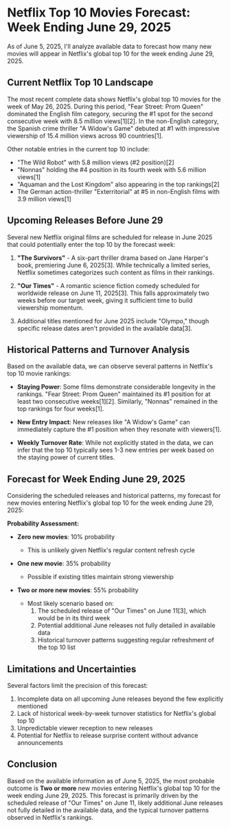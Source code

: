 # Netflix Top 10 Movies Forecast: Week Ending June 29, 2025

As of June 5, 2025, I'll analyze available data to forecast how many new movies will appear in Netflix's global top 10 for the week ending June 29, 2025.

## Current Netflix Top 10 Landscape

The most recent complete data shows Netflix's global top 10 movies for the week of May 26, 2025. During this period, "Fear Street: Prom Queen" dominated the English film category, securing the #1 spot for the second consecutive week with 8.5 million views[1][2]. In the non-English category, the Spanish crime thriller "A Widow's Game" debuted at #1 with impressive viewership of 15.4 million views across 90 countries[1].

Other notable entries in the current top 10 include:
- "The Wild Robot" with 5.8 million views (#2 position)[2]
- "Nonnas" holding the #4 position in its fourth week with 5.6 million views[1]
- "Aquaman and the Lost Kingdom" also appearing in the top rankings[2]
- The German action-thriller "Exterritorial" at #5 in non-English films with 3.9 million views[1]

## Upcoming Releases Before June 29

Several new Netflix original films are scheduled for release in June 2025 that could potentially enter the top 10 by the forecast week:

1. **"The Survivors"** - A six-part thriller drama based on Jane Harper's book, premiering June 6, 2025[3]. While technically a limited series, Netflix sometimes categorizes such content as films in their rankings.

2. **"Our Times"** - A romantic science fiction comedy scheduled for worldwide release on June 11, 2025[3]. This falls approximately two weeks before our target week, giving it sufficient time to build viewership momentum.

3. Additional titles mentioned for June 2025 include "Olympo," though specific release dates aren't provided in the available data[3].

## Historical Patterns and Turnover Analysis

Based on the available data, we can observe several patterns in Netflix's top 10 movie rankings:

- **Staying Power**: Some films demonstrate considerable longevity in the rankings. "Fear Street: Prom Queen" maintained its #1 position for at least two consecutive weeks[1][2]. Similarly, "Nonnas" remained in the top rankings for four weeks[1].

- **New Entry Impact**: New releases like "A Widow's Game" can immediately capture the #1 position when they resonate with viewers[1].

- **Weekly Turnover Rate**: While not explicitly stated in the data, we can infer that the top 10 typically sees 1-3 new entries per week based on the staying power of current titles.

## Forecast for Week Ending June 29, 2025

Considering the scheduled releases and historical patterns, my forecast for new movies entering Netflix's global top 10 for the week ending June 29, 2025:

**Probability Assessment:**
- **Zero new movies**: 10% probability
  - This is unlikely given Netflix's regular content refresh cycle
  
- **One new movie**: 35% probability
  - Possible if existing titles maintain strong viewership
  
- **Two or more new movies**: 55% probability
  - Most likely scenario based on:
    1. The scheduled release of "Our Times" on June 11[3], which would be in its third week
    2. Potential additional June releases not fully detailed in available data
    3. Historical turnover patterns suggesting regular refreshment of the top 10 list

## Limitations and Uncertainties

Several factors limit the precision of this forecast:

1. Incomplete data on all upcoming June releases beyond the few explicitly mentioned
2. Lack of historical week-by-week turnover statistics for Netflix's global top 10
3. Unpredictable viewer reception to new releases
4. Potential for Netflix to release surprise content without advance announcements

## Conclusion

Based on the available information as of June 5, 2025, the most probable outcome is **Two or more** new movies entering Netflix's global top 10 for the week ending June 29, 2025. This forecast is primarily driven by the scheduled release of "Our Times" on June 11, likely additional June releases not fully detailed in the available data, and the typical turnover patterns observed in Netflix's rankings.